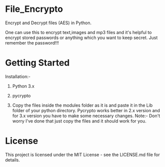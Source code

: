 # File_Encrypto
Encrypt and Decrypt files (AES) in Python.

One can use this to encrypt text,images and mp3 files and it's helpful to encrypt stored passwords or anything which you want to keep secret. Just remember the password!!!

# Getting Started
Installation:-

1. Python 3.x

2. pycrypto

3. Copy the files inside the modules folder as it is and paste it in the Lib folder of your python directory. Pycrypto works better in 2.x version and for 3.x version you have to make some necessary changes. Note:- Don't worry I've done that just copy the files and it should work for you.

# License
This project is licensed under the MIT License - see the LICENSE.md file for details.

